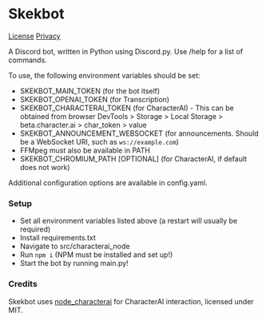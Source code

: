 # Skekbot

[License](./LICENSE)
[Privacy](./PRIVACY.md)

A Discord bot, written in Python using Discord.py.
Use /help for a list of commands.

To use, the following environment variables should be set:
- SKEKBOT_MAIN_TOKEN (for the bot itself)
- SKEKBOT_OPENAI_TOKEN (for Transcription)
- SKEKBOT_CHARACTERAI_TOKEN (for CharacterAI) - This can be obtained from browser DevTools > Storage > Local Storage > beta.character.ai > char_token > value
- SKEKBOT_ANNOUNCEMENT_WEBSOCKET (for announcements. Should be a WebSocket URI, such as `ws://example.com`)
- FFMpeg must also be available in PATH
- SKEKBOT_CHROMIUM_PATH [OPTIONAL] (for CharacterAI, if default does not work)

Additional configuration options are available in config.yaml.

### Setup
- Set all environment variables listed above (a restart will usually be required)
- Install requirements.txt
- Navigate to src/characterai_node
- Run `npm i` (NPM must be installed and set up!)
- Start the bot by running main.py!

### Credits
Skekbot uses [node_characterai](https://github.com/realcoloride/node_characterai) for CharacterAI interaction, licensed under MIT.